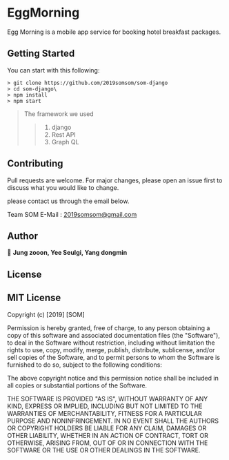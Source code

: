 EggMorning
==========
Egg Morning is a mobile app service for booking hotel breakfast packages.



## Getting Started

You can start with this following:

```
> git clone https://github.com/2019somsom/som-django
> cd som-django\
> npm install
> npm start
```

> The framework we used
>   > 1. django
>   > 2. Rest API
>   > 3. Graph QL



## Contributing
Pull requests are welcome. For major changes, please open an issue first to discuss what you would like to change.

please contact us through the email below.

Team SOM 
E-Mail : <2019somsom@gmail.com>


## Author

👤 **Jung zooon, Yee Seulgi, Yang dongmin**

## License

MIT License
-----------
Copyright (c) [2019] [SOM]

Permission is hereby granted, free of charge, to any person obtaining a copy
of this software and associated documentation files (the "Software"), to deal
in the Software without restriction, including without limitation the rights
to use, copy, modify, merge, publish, distribute, sublicense, and/or sell
copies of the Software, and to permit persons to whom the Software is
furnished to do so, subject to the following conditions:

The above copyright notice and this permission notice shall be included in all
copies or substantial portions of the Software.

THE SOFTWARE IS PROVIDED "AS IS", WITHOUT WARRANTY OF ANY KIND, EXPRESS OR
IMPLIED, INCLUDING BUT NOT LIMITED TO THE WARRANTIES OF MERCHANTABILITY,
FITNESS FOR A PARTICULAR PURPOSE AND NONINFRINGEMENT. IN NO EVENT SHALL THE
AUTHORS OR COPYRIGHT HOLDERS BE LIABLE FOR ANY CLAIM, DAMAGES OR OTHER
LIABILITY, WHETHER IN AN ACTION OF CONTRACT, TORT OR OTHERWISE, ARISING FROM,
OUT OF OR IN CONNECTION WITH THE SOFTWARE OR THE USE OR OTHER DEALINGS IN THE
SOFTWARE.
